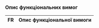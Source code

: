 ### Опис функціональних вимог

| FR | Опис функціональної вимоги |
|:-    |:-                            |
